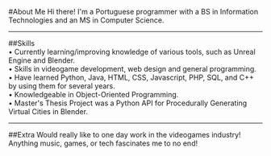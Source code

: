 #About Me
Hi there! I'm a Portuguese programmer with a BS in Information Technologies and an MS in Computer Science.
__________________________________________________________________________________________________________
##Skills\
 • Currently learning/improving knowledge of various tools, such as Unreal Engine and Blender.\
 • Skills in videogame development, web design and general programming.\
 • Have learned Python, Java, HTML, CSS, Javascript, PHP, SQL, and C++ by using them for several years.\
 • Knowledgeable in Object-Oriented Programming.\
 • Master's Thesis Project was a Python API for Procedurally Generating Virtual Cities in Blender.
__________________________________________________________________________________________________________
##Extra
Would really like to one day work in the videogames industry! Anything music, games, or tech fascinates me to no end!
